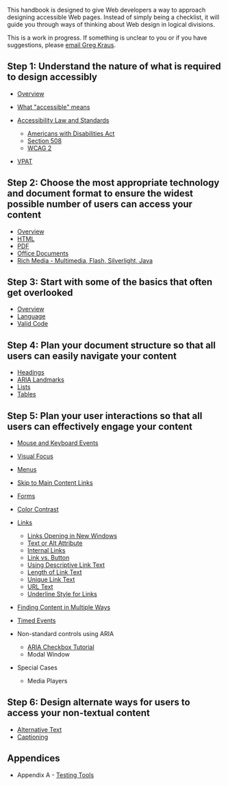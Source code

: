 This handbook is designed to give Web developers a way to approach designing accessible Web pages. Instead of simply being a checklist, it will guide you through ways of thinking about Web design in logical divisions.

This is a work in progress. If something is unclear to you or if you have suggestions, please [email Greg Kraus](mailto:gdkraus@ncsu.edu).

Step 1: Understand the nature of what is required to design accessibly
----------------------------------------------------------------------

-   [Overview](understand-nature.html)
-   [What "accessible" means](what-accessible-means.html)
-   [Accessibility Law and Standards](law.html)
    -   [Americans with Disabilities Act](ada.html)
    -   [Section 508](508.html)
    -   [WCAG 2](wcag.html)

-   [VPAT](vpat.html)

Step 2: Choose the most appropriate technology and document format to ensure the widest possible number of users can access your content
----------------------------------------------------------------------------------------------------------------------------------------

-   [Overview](technology-overview.html)
-   [HTML](technology-html.html)
-   [PDF](technology-pdf.html)
-   [Office Documents](technology-office.html)
-   [Rich Media - Multimedia, Flash, Silverlight, Java](technology-rich-media.html)

Step 3: Start with some of the basics that often get overlooked
---------------------------------------------------------------

-   [Overview](basics-overview.html)
-   [Language](language.html)
-   [Valid Code](valid-code.html)

Step 4: Plan your document structure so that all users can easily navigate your content
---------------------------------------------------------------------------------------

-   [Headings](headings.html)
-   [ARIA Landmarks](aria-landmarks.html)
-   [Lists](lists.html)
-   [Tables](tables.html)

Step 5: Plan your user interactions so that all users can effectively engage your content
-----------------------------------------------------------------------------------------

-   [Mouse and Keyboard Events](mouse-and-keyboard-events.html)
-   [Visual Focus](visual-focus.html)
-   [Menus](menus.html)
-   [Skip to Main Content Links](skip-to-main-content.html)
-   [Forms](forms.html)
-   [Color Contrast](color-contrast.html)
-   [Links](links.html)
    -   [Links Opening in New Windows](link-new-window.html)
    -   [Text or Alt Attribute](link-text-alt.html)
    -   [Internal Links](link-internal.html)
    -   [Link vs. Button](link-behavior.html)
    -   [Using Descriptive Link Text](link-text-descriptive-target.html)
    -   [Length of Link Text](link-text-length.html)
    -   [Unique Link Text](link-text-unique.html)
    -   [URL Text](link-text-url.html)
    -   [Underline Style for Links](link-underline.html)

-   [Finding Content in Multiple Ways](find-content-multiple.html)
-   [Timed Events](timed-events.html)
-   Non-standard controls using ARIA
    -   [ARIA Checkbox Tutorial](aria-checkbox.html)
    -   Modal Window

-   Special Cases
    -   Media Players

Step 6: Design alternate ways for users to access your non-textual content
--------------------------------------------------------------------------

-   [Alternative Text](alternative-text.html)
-   [Captioning](captioning.html)

Appendices
----------

-   Appendix A - [Testing Tools](testing-tools.html)


